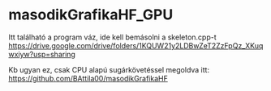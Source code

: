# masodikGrafikaHF_GPU

Itt található a program váz, ide kell bemásolni a skeleton.cpp-t https://drive.google.com/drive/folders/1KQUW21y2LDBwZeT2ZzFpQz_XKuqwxiyw?usp=sharing

Kb ugyan ez, csak CPU alapú sugárkövetéssel megoldva itt:
https://github.com/BAttila00/masodikGrafikaHF
